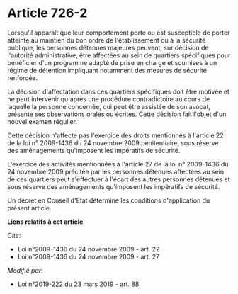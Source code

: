 # Article 726-2

Lorsqu'il apparaît que leur comportement porte ou est susceptible de porter atteinte au maintien du bon ordre de
l'établissement ou à la sécurité publique, les personnes détenues majeures peuvent, sur décision de l'autorité
administrative, être affectées au sein de quartiers spécifiques pour bénéficier d'un programme adapté de prise en charge et
soumises à un régime de détention impliquant notamment des mesures de sécurité renforcée.

La décision d'affectation dans ces quartiers spécifiques doit être motivée et ne peut intervenir qu'après une procédure
contradictoire au cours de laquelle la personne concernée, qui peut être assistée de son avocat, présente ses observations
orales ou écrites. Cette décision fait l'objet d'un nouvel examen régulier.

Cette décision n'affecte pas l'exercice des droits mentionnés à l'article 22 de la loi n° 2009-1436 du 24 novembre 2009
pénitentiaire, sous réserve des aménagements qu'imposent les impératifs de sécurité.

L'exercice des activités mentionnées à l'article 27 de la loi n° 2009-1436 du 24 novembre 2009 précitée par les personnes
détenues affectées au sein de ces quartiers peut s'effectuer à l'écart des autres personnes détenues et sous réserve des
aménagements qu'imposent les impératifs de sécurité.

Un décret en Conseil d'Etat détermine les conditions d'application du présent article.

**Liens relatifs à cet article**

_Cite_:

  - Loi n°2009-1436 du 24 novembre 2009 - art. 22
  - Loi n°2009-1436 du 24 novembre 2009 - art. 27

_Modifié par_:

  - Loi n°2019-222 du 23 mars 2019 - art. 88
